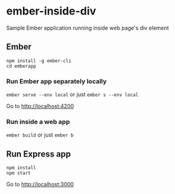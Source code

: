 # ember-inside-div
Sample Ember application running inside web page's div element

## Ember
```
npm install -g ember-cli
cd emberapp
```

### Run Ember app separately locally
`ember serve --env local` or just `ember s --env local`

Go to [http://localhost:4200](http://localhost:4200)

### Run inside a web app
`ember build` or just `ember b`

## Run Express app
```
npm install
npm start
```

Go to [http://localhost:3000](http://localhost:3000)
